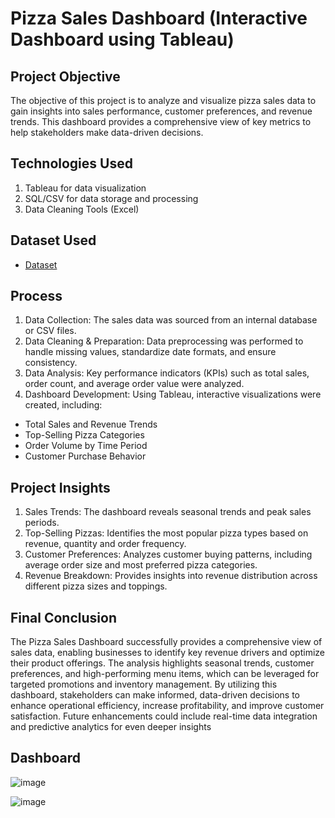 # Pizza Sales Dashboard (Interactive Dashboard using Tableau)

## Project Objective
The objective of this project is to analyze and visualize pizza sales data to gain insights into sales performance, customer preferences, and revenue trends. This dashboard provides a comprehensive view of key metrics to help stakeholders make data-driven decisions.

## Technologies Used
1.	Tableau for data visualization
2.	SQL/CSV for data storage and processing
3.	Data Cleaning Tools (Excel)

## Dataset Used
- <a href= "https://github.com/Payal-Athate/Tableau-Data-Analysis-Project/blob/main/pizza_sales_excel_file.xlsx"> Dataset </a>

## Process
1.	Data Collection: The sales data was sourced from an internal database or CSV files.
2.	Data Cleaning & Preparation: Data preprocessing was performed to handle missing values, standardize date formats, and ensure consistency.
3.	Data Analysis: Key performance indicators (KPIs) such as total sales, order count, and average order value were analyzed.
4.	Dashboard Development: Using Tableau, interactive visualizations were created, including:
- Total Sales and Revenue Trends
- Top-Selling Pizza Categories
- Order Volume by Time Period
- Customer Purchase Behavior

## Project Insights
1. Sales Trends: The dashboard reveals seasonal trends and peak sales periods.
2. Top-Selling Pizzas: Identifies the most popular pizza types based on revenue, quantity and order frequency.
3. Customer Preferences: Analyzes customer buying patterns, including average order size and most preferred pizza categories.
4. Revenue Breakdown: Provides insights into revenue distribution across different pizza sizes and toppings.

## Final Conclusion
The Pizza Sales Dashboard successfully provides a comprehensive view of sales data, enabling businesses to identify key revenue drivers and optimize their product offerings. The analysis highlights seasonal trends, customer preferences, and high-performing menu items, which can be leveraged for targeted promotions and inventory management. By utilizing this dashboard, stakeholders can make informed, data-driven decisions to enhance operational efficiency, increase profitability, and improve customer satisfaction. Future enhancements could include real-time data integration and predictive analytics for even deeper insights

## Dashboard
![image](https://github.com/user-attachments/assets/8d0a01ee-928f-41e4-931f-2b7084e582ab)

![image](https://github.com/user-attachments/assets/0fc16896-dc59-4051-b251-fd3ea2c657e1)


